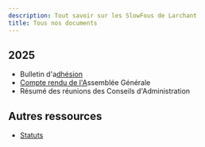 ```yaml
---
description: Tout savoir sur les SlowFous de Larchant
title: Tous nos documents
---
```

## 2025 

- Bulletin d'a[dhésion](adhesion2025.pdf)
- [Compte rendu de l'A](AG2025.pdf)ssemblée Générale
- Résumé des réunions des Conseils d'Administration

## Autres ressources

- [Statuts](statuts.pdf)
